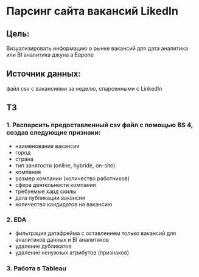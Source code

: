 # Парсинг сайта вакансий LikedIn
## Цель: 
Визуализировать информацию о рынке вакансий для дата аналитика или BI аналитика джуна в Европе
## Источник данных: 
файл сsv c вакансиями за неделю, спарсенными с LinkedIn
## ТЗ
### 1. Распарсить предоставленный csv файл с помощью BS 4, создав следующие признаки:
- наименование вакансии
- город
- страна
- тип занятости (online, hybride, on-site)
- компания
- размер компании (количество работников)
- сфера деятельности компании
- требуемые хард скилы
- дата публикации вакансии
- количество кандидатов на вакансию
###  2. EDA
- фильтрация датафрейма с оставлением только вакансий для аналитиков данных и BI аналитиков
- удаление дубликатов
- удаление ненужных атрибутов (признаков)
### 3. Работа в Tableau
